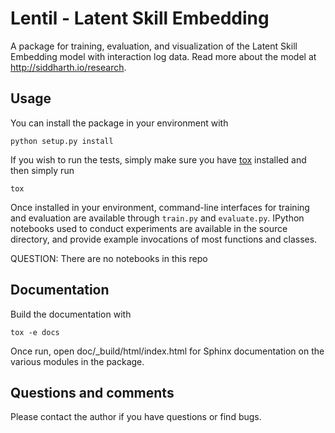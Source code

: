 Lentil - Latent Skill Embedding
===============================

A package for training, evaluation, and visualization of the Latent Skill
Embedding model with interaction log data. Read more about the model at
http://siddharth.io/research.

Usage
-----

You can install the package in your environment with

```
python setup.py install
```

If you wish to run the tests, simply make sure you have
[tox](https://tox.readthedocs.org/en/latest/) installed and then simply run

```
tox
```

Once installed in your environment, command-line interfaces for training and
evaluation are available through `train.py` and `evaluate.py`. IPython
notebooks used to conduct experiments are available in the source directory,
and provide example invocations of most functions and classes.

QUESTION: There are no notebooks in this repo

Documentation
-------------

Build the documentation with

```
tox -e docs
```

Once run, open doc/_build/html/index.html for Sphinx documentation on the
various modules in the package.

Questions and comments
----------------------

Please contact the author if you have questions or find bugs.
